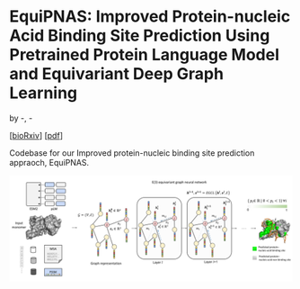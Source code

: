 # EquiPNAS: Improved Protein-nucleic Acid Binding Site Prediction Using Pretrained Protein Language Model and Equivariant Deep Graph Learning

by -, -

[[bioRxiv](https://www.biorxiv.org/content/...)] [[pdf](https://www.biorxiv.org/content/....full.pdf)]

Codebase for our Improved protein-nucleic binding site prediction appraoch, EquiPNAS.

![Workflow](./EquiPNAS.png)
